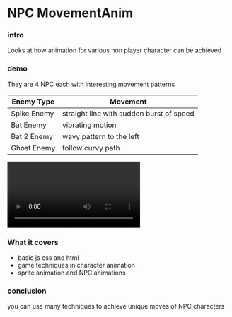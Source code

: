# NPC MovementAnim

### intro

Looks at how animation for various non player character can be achieved

### demo

<div>
 <div styles="color:gray;">
 They are 4 NPC each with interesting movement patterns
 </div>
<table>
<thead>
<tr>
<th>
Enemy Type
</th>
<th>
 Movement
</th>
</tr>
</thead>
<tbody>
<tr>
<td>
Spike Enemy
</td>
<td>
straight line with sudden burst of speed
</td>
</tr>
<td>
Bat Enemy
</td>
<td>
vibrating motion
</td>
</tr>
<td>
Bat 2 Enemy
</td>
<td>
wavy pattern to the left
</td>
</tr>
<td>
 Ghost Enemy
</td>
<td>
follow curvy path
</td>
</tr>
</tbody>
</table>
</div>

<div>
<!-- images go here -->
<video src="./illustration.mp4" alt="illustration video" controls>
</video>
</div>

### What it covers

- basic js css and html
- game techniques in character animation
- sprite animation and NPC animations

### conclusion

you can use many techniques to achieve unique moves of NPC characters
